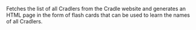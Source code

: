 
Fetches the list of all Cradlers from the Cradle website and generates
an HTML page in the form of flash cards that can be used to learn
the names of all Cradlers.

